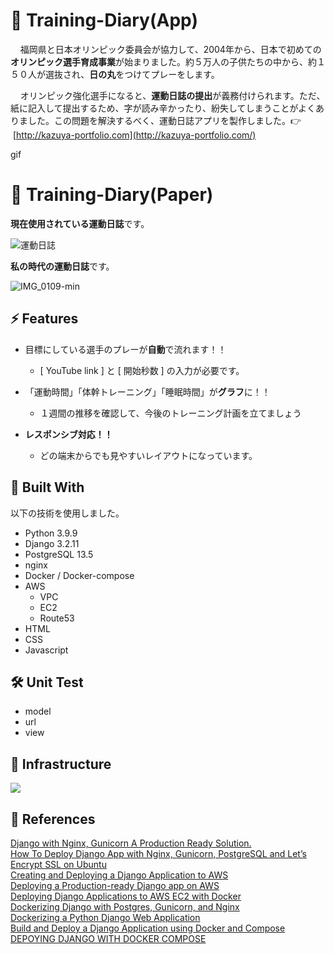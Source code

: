 # 📱 Training-Diary(App) 

   &nbsp;&nbsp;&nbsp;&nbsp;福岡県と日本オリンピック委員会が協力して、2004年から、日本で初めての**オリンピック選手育成事業**が始まりました。約５万人の子供たちの中から、約１５０人が選抜され、**日の丸**をつけてプレーをします。  
   
   
  &nbsp;&nbsp;&nbsp;&nbsp;オリンピック強化選手になると、**運動日誌の提出**が義務付けられます。ただ、紙に記入して提出するため、字が読み辛かったり、紛失してしまうことがよくありました。この問題を解決するべく、運動日誌アプリを製作しました。:point_right:  &nbsp;[http://kazuya-portfolio.com](http://kazuya-portfolio.com/)

gif

#   :page_facing_up: Training-Diary(Paper)
 **現在使用されている運動日誌**です。

![運動日誌](https://1.bp.blogspot.com/-3FZ1k9yqBpY/YSsJhBkrKUI/AAAAAAAALX4/kooOBy9ikyQItw8BJdA0jqLyMMAiCnTRgCLcBGAsYHQ/s1754/Jr.%25E6%2597%25A5%25E8%25AA%258C%2B%25E8%25A1%25A8.jpg)

**私の時代の運動日誌**です。

![IMG_0109-min](https://user-images.githubusercontent.com/87218628/150491732-94782151-2c42-497f-b475-69f65a2287dd.JPG)


##  ⚡️ Features  
- 目標にしている選手のプレーが**自動**で流れます！！
  - [ YouTube link ] と [ 開始秒数 ] の入力が必要です。   


- 「運動時間」「体幹トレーニング」「睡眠時間」が**グラフ**に！！
  - １週間の推移を確認して、今後のトレーニング計画を立てましょう


- **レスポンシブ対応！！**
  - どの端末からでも見やすいレイアウトになっています。


## 🎨 Built With  
以下の技術を使用しました。
- Python 3.9.9
- Django 3.2.11
- PostgreSQL 13.5
- nginx
- Docker / Docker-compose
- AWS
  - VPC
  - EC2
  - Route53
- HTML
- CSS
- Javascript

## 🛠 Unit Test 
- model 
- url
- view


## :trident: Infrastructure
![](https://user-images.githubusercontent.com/87218628/145961368-510f1b40-7187-4271-9bb2-2fadcbd43c84.jpg)


## 📖 References  
[Django with Nginx, Gunicorn A Production Ready Solution.](https://medium.com/analytics-vidhya/dajngo-with-nginx-gunicorn-aaf8431dc9e0)  
[How To Deploy Django App with Nginx, Gunicorn, PostgreSQL and Let’s Encrypt SSL on Ubuntu](https://djangocentral.com/deploy-django-with-nginx-gunicorn-postgresql-and-lets-encrypt-ssl-on-ubuntu/)  
[Creating and Deploying a Django Application to AWS](https://www.pulumi.com/blog/deploying-a-django-application-to-aws/)  
[Deploying a Production-ready Django app on AWS](https://dev.to/rmiyazaki6499/deploying-a-production-ready-django-app-on-aws-1pk3)  
[Deploying Django Applications to AWS EC2 with Docker](https://stackabuse.com/deploying-django-applications-to-aws-ec2-with-docker/)  
[Dockerizing Django with Postgres, Gunicorn, and Nginx](https://testdriven.io/blog/dockerizing-django-with-postgres-gunicorn-and-nginx/)  
[Dockerizing a Python Django Web Application](https://semaphoreci.com/community/tutorials/dockerizing-a-python-django-web-application)  
[Build and Deploy a Django Application using Docker and Compose](https://levelup.gitconnected.com/build-and-deploy-a-django-application-using-docker-and-compose-9bf0d8dc5ebb)  
[DEPOYING DJANGO WITH DOCKER COMPOSE](https://londonappdeveloper.com/deploying-django-with-docker-compose/)


